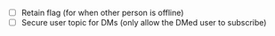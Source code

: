 -   [ ] Retain flag (for when other person is offline)
-   [ ] Secure user topic for DMs (only allow the DMed user to subscribe)
